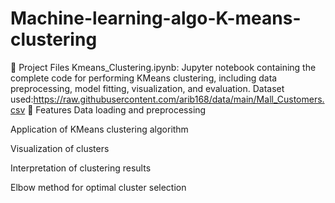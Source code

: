 # Machine-learning-algo-K-means-clustering
📂 Project Files
Kmeans_Clustering.ipynb: Jupyter notebook containing the complete code for performing KMeans clustering, including data preprocessing, model fitting, visualization, and evaluation.
Dataset used:https://raw.githubusercontent.com/arib168/data/main/Mall_Customers.csv
🚀 Features
Data loading and preprocessing

Application of KMeans clustering algorithm

Visualization of clusters

Interpretation of clustering results

Elbow method for optimal cluster selection
